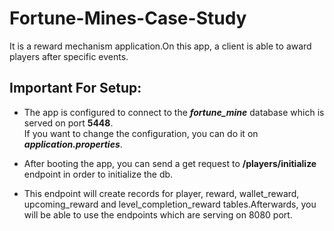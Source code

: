 # Fortune-Mines-Case-Study

It is a reward mechanism application.On this app, a client is able to award players after specific events.

## Important For Setup: 
 
* The app is configured to connect to the _**fortune_mine**_ database which is served on port **5448**.<br />
If you want to change the configuration, you can do it on **_application.properties_**.

* After booting the app, you can send a get request to **/players/initialize** endpoint in order to initialize the db.
* This endpoint will create records for player, reward, wallet_reward, upcoming_reward and level_completion_reward tables.Afterwards,
you will be able to use the endpoints which are serving on 8080 port. 
